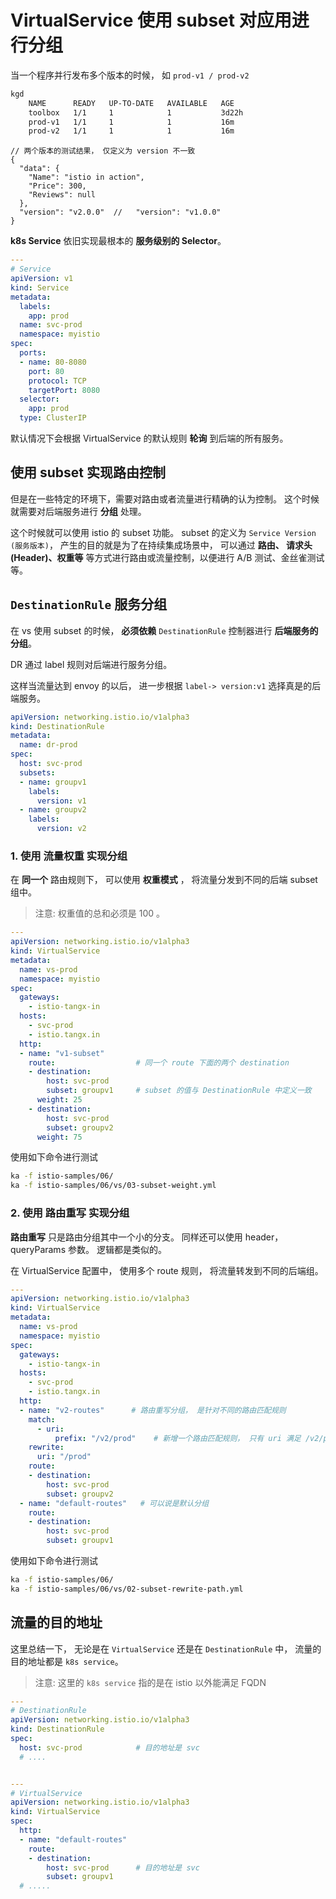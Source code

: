 # VirtualService 使用 subset 对应用进行分组

当一个程序并行发布多个版本的时候， 如 `prod-v1 / prod-v2`

```bash
kgd
    NAME      READY   UP-TO-DATE   AVAILABLE   AGE
    toolbox   1/1     1            1           3d22h
    prod-v1   1/1     1            1           16m
    prod-v2   1/1     1            1           16m
```

```json5
// 两个版本的测试结果， 仅定义为 version 不一致
{
  "data": {
    "Name": "istio in action",
    "Price": 300,
    "Reviews": null
  },
  "version": "v2.0.0"  //   "version": "v1.0.0" 
}
```


**k8s Service** 依旧实现最根本的 **服务级别的 Selector**。

```yaml
---
# Service
apiVersion: v1
kind: Service
metadata:
  labels:
    app: prod
  name: svc-prod
  namespace: myistio
spec:
  ports:
  - name: 80-8080
    port: 80
    protocol: TCP
    targetPort: 8080
  selector:
    app: prod
  type: ClusterIP
```

默认情况下会根据 VirtualService 的默认规则 **轮询** 到后端的所有服务。


## 使用 subset 实现路由控制

但是在一些特定的环境下，需要对路由或者流量进行精确的认为控制。 这个时候就需要对后端服务进行 **分组** 处理。 

这个时候就可以使用 istio 的 subset 功能。 subset 的定义为 `Service Version (服务版本)`， 产生的目的就是为了在持续集成场景中， 可以通过 **路由、 请求头(Header)、权重等** 等方式进行路由或流量控制，以便进行 A/B 测试、金丝雀测试等。

## `DestinationRule` 服务分组

在 vs 使用 subset 的时候， **必须依赖** `DestinationRule` 控制器进行 **后端服务的分组**。

DR 通过 label 规则对后端进行服务分组。

这样当流量达到 envoy 的以后， 进一步根据 `label-> version:v1` 选择真是的后端服务。

```yaml
apiVersion: networking.istio.io/v1alpha3
kind: DestinationRule
metadata:
  name: dr-prod
spec:
  host: svc-prod
  subsets:
  - name: groupv1
    labels:
      version: v1
  - name: groupv2
    labels:
      version: v2
```


### 1. 使用 **流量权重** 实现分组

在 **同一个** 路由规则下， 可以使用 **权重模式** ， 将流量分发到不同的后端 subset 组中。

> 注意: 权重值的总和必须是 100 。

```yaml
---
apiVersion: networking.istio.io/v1alpha3
kind: VirtualService
metadata:
  name: vs-prod
  namespace: myistio
spec:
  gateways:
    - istio-tangx-in
  hosts:
    - svc-prod
    - istio.tangx.in
  http:
  - name: "v1-subset"
    route:                  # 同一个 route 下面的两个 destination
    - destination:
        host: svc-prod
        subset: groupv1     # subset 的值与 DestinationRule 中定义一致
      weight: 25
    - destination:
        host: svc-prod
        subset: groupv2
      weight: 75
```


使用如下命令进行测试

```bash
ka -f istio-samples/06/
ka -f istio-samples/06/vs/03-subset-weight.yml
```


### 2. 使用 **路由重写** 实现分组

**路由重写** 只是路由分组其中一个小的分支。 同样还可以使用 header， queryParams 参数。  逻辑都是类似的。

在 VirtualService 配置中， 使用多个 route 规则， 将流量转发到不同的后端组。


```yaml
---
apiVersion: networking.istio.io/v1alpha3
kind: VirtualService
metadata:
  name: vs-prod
  namespace: myistio
spec:
  gateways:
    - istio-tangx-in
  hosts:
    - svc-prod
    - istio.tangx.in
  http:
  - name: "v2-routes"      # 路由重写分组， 是针对不同的路由匹配规则
    match:
      - uri:
          prefix: "/v2/prod"    # 新增一个路由匹配规则， 只有 uri 满足 /v2/prod 才会访问 v2 版本的 pod
    rewrite:
      uri: "/prod"
    route:
    - destination:
        host: svc-prod
        subset: groupv2
  - name: "default-routes"   # 可以说是默认分组
    route:
    - destination:
        host: svc-prod
        subset: groupv1
```

使用如下命令进行测试

```bash
ka -f istio-samples/06/
ka -f istio-samples/06/vs/02-subset-rewrite-path.yml
```


## 流量的目的地址

这里总结一下， 无论是在 `VirtualService` 还是在 `DestinationRule` 中， 流量的目的地址都是 `k8s service`。

> 注意: 这里的 `k8s service` 指的是在 istio 以外能满足 FQDN


```yaml
---
# DestinationRule
apiVersion: networking.istio.io/v1alpha3
kind: DestinationRule
spec:
  host: svc-prod            # 目的地址是 svc
  # ....


---
# VirtualService
apiVersion: networking.istio.io/v1alpha3
kind: VirtualService
spec:
  http:
  - name: "default-routes"
    route:
    - destination:
        host: svc-prod      # 目的地址是 svc
        subset: groupv1
  # .....
```